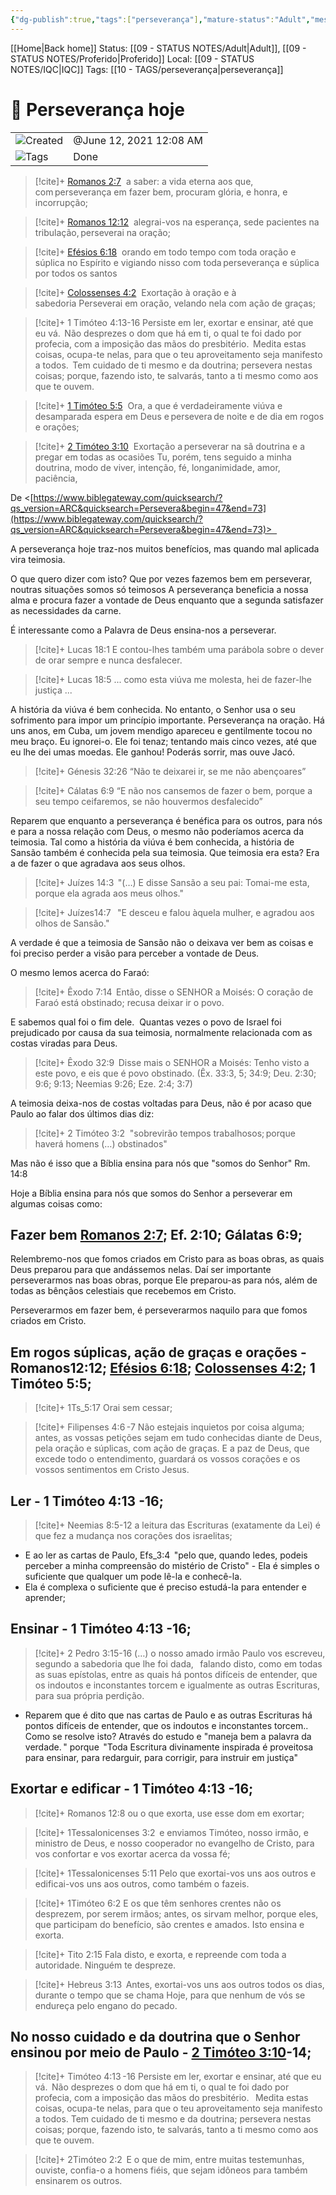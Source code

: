 ```yaml
---
{"dg-publish":true,"tags":["perseverança"],"mature-status":"Adult","message_category":"Devocional","created":"2025-10-16T10:29:36.739+01:00","speech-status":"Proferido","local":"iqc","dg-note-icon":"adult","noteIcon":"adult","updated":"2025-10-30T10:15:12.019+00:00","title":"Perseverança hoje","dgPassFrontmatter":true,"permalink":"/05-main-notes-permanent-zettel/perseveranca-hoje/"}
---
```


[[Home\|Back home]]
Status: [[09 - STATUS NOTES/Adult\|Adult]], [[09 - STATUS NOTES/Proferido\|Proferido]]
Local: [[09 - STATUS NOTES/IQC\|IQC]]
Tags: [[10 - TAGS/perseverança\|perseverança]]

# 📓 Perseverança hoje

|                                                        |                         |
| ------------------------------------------------------ | ----------------------- |
| ![](Dashboard/Attachments/clock_gray%20220.svg)Created | @June 12, 2021 12:08 AM |
| ![](Dashboard/Attachments/list_gray%20954.svg)Tags     | Done                    |
> [!cite]+ [Romanos 2:7](https://www.biblegateway.com/passage/?search=Romanos%202%3A7&version=ARC) 
> a saber: a vida eterna aos que, com perseverança em fazer bem, procuram glória, e honra, e incorrupção; 

> [!cite]+ [Romanos 12:12](https://www.biblegateway.com/passage/?search=Romanos%2012%3A12&version=ARC) 
> alegrai-vos na esperança, sede pacientes na tribulação, perseverai na oração; 

> [!cite]+ [Efésios 6:18](https://www.biblegateway.com/passage/?search=Ef%C3%A9sios%206%3A18&version=ARC) 
> orando em todo tempo com toda oração e súplica no Espírito e vigiando nisso com toda perseverança e súplica por todos os santos 

> [!cite]+ [Colossenses 4:2](https://www.biblegateway.com/passage/?search=Colossenses%204%3A2&version=ARC) 
> Exortação à oração e à sabedoria Perseverai em oração, velando nela com ação de graças; 
    
> [!cite]+ 1 Timóteo 4:13-16 
> Persiste em ler, exortar e ensinar, até que eu vá. 
> Não desprezes o dom que há em ti, o qual te foi dado por profecia, com a imposição das mãos do presbitério. 
> Medita estas coisas, ocupa-te nelas, para que o teu aproveitamento seja manifesto a todos. 
> Tem cuidado de ti mesmo e da doutrina; persevera nestas coisas; porque, fazendo isto, te salvarás, tanto a ti mesmo como aos que te ouvem.  

> [!cite]+ [1 Timóteo 5:5](https://www.biblegateway.com/passage/?search=1%20Tim%C3%B3teo%205%3A5&version=ARC) 
> Ora, a que é verdadeiramente viúva e desamparada espera em Deus e persevera de noite e de dia em rogos e orações; 

> [!cite]+ [2 Timóteo 3:10](https://www.biblegateway.com/passage/?search=2%20Tim%C3%B3teo%203%3A10&version=ARC) 
> Exortação a perseverar na sã doutrina e a pregar em todas as ocasiões Tu, porém, tens seguido a minha doutrina, modo de viver, intenção, fé, longanimidade, amor, paciência, 
    

De <[https://www.biblegateway.com/quicksearch/?qs_version=ARC&quicksearch=Persevera&begin=47&end=73](https://www.biblegateway.com/quicksearch/?qs_version=ARC&quicksearch=Persevera&begin=47&end=73)>  

A perseverança hoje traz-nos muitos benefícios, mas quando mal aplicada vira teimosia. 

O que quero dizer com isto? Que por vezes fazemos bem em perseverar, noutras situações somos só teimosos A perseverança beneficia a nossa alma e procura fazer a vontade de Deus enquanto que a segunda satisfazer as necessidades da carne. 

É interessante como a Palavra de Deus ensina-nos a perseverar.  

> [!cite]+ Lucas 18:1
> E contou-lhes também uma parábola sobre o dever de orar sempre e nunca desfalecer.

> [!cite]+ Lucas 18:5
... como esta viúva me molesta, hei de fazer-lhe justiça ...  

A história da viúva é bem conhecida. No entanto, o Senhor usa o seu sofrimento para impor um princípio importante. Perseverança na oração. Há uns anos, em Cuba, um jovem mendigo apareceu e gentilmente tocou no meu braço. Eu ignorei-o. Ele foi tenaz; tentando mais cinco vezes, até que eu lhe dei umas moedas. Ele ganhou! Poderás sorrir, mas ouve Jacó. 

> [!cite]+ Génesis 32:26
> “Não te deixarei ir, se me não abençoares”
 
> [!cite]+ Cálatas 6:9 
> “E não nos cansemos de fazer o bem, porque a seu tempo ceifaremos, se não houvermos desfalecido”

Reparem que enquanto a perseverança é benéfica para os outros, para nós e para a nossa relação com Deus, o mesmo não poderíamos acerca da teimosia. Tal como a história da viúva é bem conhecida, a história de Sansão também é conhecida pela sua teimosia. Que teimosia era esta? Era a de fazer o que agradava aos seus olhos.  

> [!cite]+ Juízes 14:3  
> "(…) E disse Sansão a seu pai: Tomai-me esta, porque ela agrada aos meus olhos." 

> [!cite]+ Juízes14:7 
> "E desceu e falou àquela mulher, e agradou aos olhos de Sansão." 

A verdade é que a teimosia de Sansão não o deixava ver bem as coisas e foi preciso perder a visão para perceber a vontade de Deus. 

O mesmo lemos acerca do Faraó: 
> [!cite]+ Êxodo 7:14  
> Então, disse o SENHOR a Moisés: O coração de Faraó está obstinado; recusa deixar ir o povo. 

E sabemos qual foi o fim dele. 
Quantas vezes o povo de Israel foi prejudicado por causa da sua teimosia, normalmente relacionada com as costas viradas para Deus. 

> [!cite]+ Êxodo 32:9  
> Disse mais o SENHOR a Moisés: Tenho visto a este povo, e eis que é povo obstinado. 
> (Êx. 33:3, 5; 34:9; Deu. 2:30; 9:6; 9:13; Neemias 9:26; Eze. 2:4; 3:7) 

A teimosia deixa-nos de costas voltadas para Deus, não é por acaso que Paulo ao falar dos últimos dias diz: 
>[!cite]+ 2 Timóteo 3:2
> "sobrevirão tempos trabalhosos; porque haverá homens (…) obstinados"  

Mas não é isso que a Bíblia ensina para nós que "somos do Senhor" Rm. 14:8 

Hoje a Bíblia ensina para nós que somos do Senhor a perseverar em algumas coisas como: 

## Fazer bem [Romanos 2:7](https://www.biblegateway.com/passage/?search=Romanos%202%3A7&version=ARC); Ef. 2:10; Gálatas 6:9; 
Relembremo-nos que fomos criados em Cristo para as boas obras, as quais Deus preparou para que andássemos nelas. Daí ser importante perseverarmos nas boas obras, porque Ele preparou-as para nós, além de todas as bênçãos celestiais que recebemos em Cristo. 

Perseverarmos em fazer bem, é perseverarmos naquilo para que fomos criados em Cristo. 
        
## Em rogos súplicas, ação de graças e orações - Romanos12:12; [Efésios 6:18](https://www.biblegateway.com/passage/?search=Ef%C3%A9sios%206%3A18&version=ARC); [Colossenses 4:2](https://www.biblegateway.com/passage/?search=Colossenses%204%3A2&version=ARC); 1 Timóteo 5:5; 

>[!cite]+ 1Ts_5:17
 > Orai sem cessar;  

>[!cite]+ Filipenses 4:6 -7
> Não estejais inquietos por coisa alguma; antes, as vossas petições sejam em tudo conhecidas diante de Deus, pela oração e súplicas, com ação de graças.
> E a paz de Deus, que excede todo o entendimento, guardará os vossos corações e os vossos sentimentos em Cristo Jesus.  
    
## Ler - 1 Timóteo 4:13 -16; 

> [!cite]+ Neemias 8:5-12
> a leitura das Escrituras (exatamente da Lei) é que fez a mudança nos corações dos israelitas; 
     
- E ao ler as cartas de Paulo, Efs_3:4  "pelo que, quando ledes, podeis perceber a minha compreensão do mistério de Cristo" - Ela é simples o suficiente que qualquer um pode lê-la e conhecê-la.  
- Ela é complexa o suficiente que é preciso estudá-la para entender e aprender;

## Ensinar - 1 Timóteo 4:13 -16; 
> [!cite]+ 2 Pedro 3:15-16
 > (…) o nosso amado irmão Paulo vos escreveu, segundo a sabedoria que lhe foi dada,  
 > falando disto, como em todas as suas epístolas, entre as quais há pontos difíceis de entender, que os indoutos e inconstantes torcem e igualmente as outras Escrituras, para sua própria perdição.  

- Reparem que é dito que nas cartas de Paulo e as outras Escrituras há pontos difíceis de entender, que os indoutos e inconstantes torcem.. Como se resolve isto? Através do estudo e "maneja bem a palavra da verdade. " porque  "Toda Escritura divinamente inspirada é proveitosa para ensinar, para redarguir, para corrigir, para instruir em justiça" 
    
## Exortar e edificar - 1 Timóteo 4:13 -16; 

> [!cite]+ Romanos 12:8
> ou o que exorta, use esse dom em exortar;  
        
   > [!cite]+ 1Tessalonicenses 3:2 
   > e enviamos Timóteo, nosso irmão, e ministro de Deus, e nosso cooperador no evangelho de Cristo, para vos confortar e vos exortar acerca da vossa fé; 
        
   >[!cite]+ 1Tessalonicenses 5:11
   Pelo que exortai-vos uns aos outros e edificai-vos uns aos outros, como também o fazeis. 

>[!cite]+ 1Timóteo 6:2
>E os que têm senhores crentes não os desprezem, por serem irmãos; antes, os sirvam melhor, porque eles, que participam do benefício, são crentes e amados. Isto ensina e exorta. 

>[!cite]+ Tito 2:15
>Fala disto, e exorta, e repreende com toda a autoridade. Ninguém te despreze. 

>[!cite]+ Hebreus 3:13  
>Antes, exortai-vos uns aos outros todos os dias, durante o tempo que se chama Hoje, para que nenhum de vós se endureça pelo engano do pecado. 
    
## No nosso cuidado e da doutrina que o Senhor ensinou por meio de Paulo - [2 Timóteo 3:10](https://www.biblegateway.com/passage/?search=2%20Tim%C3%B3teo%203%3A10&version=ARC)-14; 
    
>[!cite]+ Timóteo 4:13 -16
> Persiste em ler, exortar e ensinar, até que eu vá. 
> Não desprezes o dom que há em ti, o qual te foi dado por profecia, com a imposição das mãos do presbitério.  
> Medita estas coisas, ocupa-te nelas, para que o teu aproveitamento seja manifesto a todos.
> Tem cuidado de ti mesmo e da doutrina; persevera nestas coisas; porque, fazendo isto, te salvarás, tanto a ti mesmo como aos que te ouvem.

>[!cite]+ 2Timóteo 2:2  
> E o que de mim, entre muitas testemunhas, ouviste, confia-o a homens fiéis, que sejam idôneos para também ensinarem os outros.

